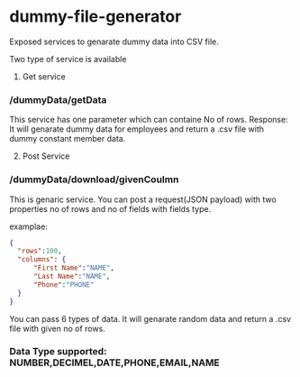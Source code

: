 # dummy-file-generator

Exposed services to genarate dummy data into CSV file.

Two type of service is available
1. Get service
  ### /dummyData/getData
  This service has one parameter which can containe No of rows.
  Response: It will genarate dummy data for employees and return a .csv file with dummy constant member data.
  
2. Post Service
  ### /dummyData/download/givenCoulmn
  This is genaric service. You can post a request(JSON payload) with two properties no of rows and no of fields with fields type.
  
  examplae: 
  
  ```json 
  {
    "rows":100,
    "columns": {
        "First Name":"NAME",
        "Last Name":"NAME",
        "Phone":"PHONE"
    }
 }
 ```
  You can pass 6 types of data. It will genarate random data and return a .csv file with given no of rows.
  ### Data Type supported: NUMBER,DECIMEL,DATE,PHONE,EMAIL,NAME
